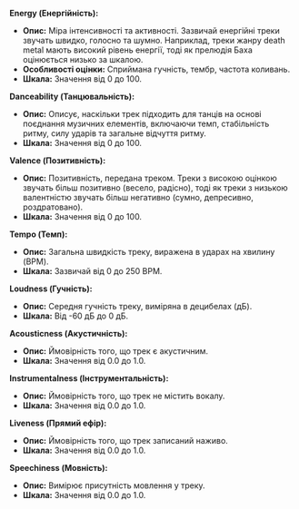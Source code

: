 **Energy (Енергійність):**  
- **Опис:** Міра інтенсивності та активності. Зазвичай енергійні треки звучать швидко, голосно та шумно. Наприклад, треки жанру death metal мають високий рівень енергії, тоді як прелюдія Баха оцінюється низько за шкалою.  
- **Особливості оцінки:** Сприймана гучність, тембр, частота коливань.  
- **Шкала:** Значення від 0 до 100.  

**Danceability (Танцювальність):**  
- **Опис:** Описує, наскільки трек підходить для танців на основі поєднання музичних елементів, включаючи темп, стабільність ритму, силу ударів та загальне відчуття ритму.  
- **Шкала:** Значення від 0 до 100.  

**Valence (Позитивність):**  
- **Опис:** Позитивність, передана треком. Треки з високою оцінкою звучать більш позитивно (весело, радісно), тоді як треки з низькою валентністю звучать більш негативно (сумно, депресивно, роздратовано).  
- **Шкала:** Значення від 0 до 100.  

**Tempo (Темп):**  
- **Опис:** Загальна швидкість треку, виражена в ударах на хвилину (BPM).  
- **Шкала:** Зазвичай від 0 до 250 BPM.  

**Loudness (Гучність):**  
- **Опис:** Середня гучність треку, виміряна в децибелах (дБ).  
- **Шкала:** Від -60 дБ до 0 дБ.  

**Acousticness (Акустичність):**  
- **Опис:** Ймовірність того, що трек є акустичним.  
- **Шкала:** Значення від 0.0 до 1.0.  

**Instrumentalness (Інструментальність):**  
- **Опис:** Ймовірність того, що трек не містить вокалу.  
- **Шкала:** Значення від 0.0 до 1.0.  

**Liveness (Прямий ефір):**  
- **Опис:** Ймовірність того, що трек записаний наживо.  
- **Шкала:** Значення від 0.0 до 1.0.  

**Speechiness (Мовність):**  
- **Опис:** Вимірює присутність мовлення у треку.  
- **Шкала:** Значення від 0.0 до 1.0.